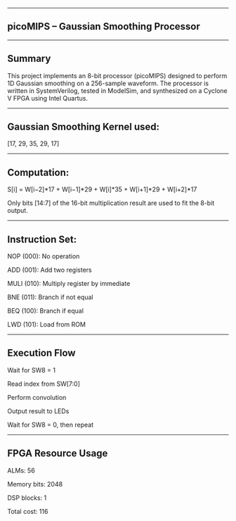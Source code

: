 --------------------------------------------------------

picoMIPS – Gaussian Smoothing Processor
--------------------------------------------------------



--------------------------------------------------------

Summary
--------------------------------------------------------

This project implements an 8-bit processor (picoMIPS) designed to perform 1D Gaussian smoothing on a 256-sample waveform.
The processor is written in SystemVerilog, tested in ModelSim, and synthesized on a Cyclone V FPGA using Intel Quartus.

--------------------------------------------------------

Gaussian Smoothing Kernel used:
--------------------------------------------------------

[17, 29, 35, 29, 17]


--------------------------------------------------------

Computation:
--------------------------------------------------------

S[i] = W[i−2]*17 + W[i−1]*29 + W[i]*35 + W[i+1]*29 + W[i+2]*17

Only bits [14:7] of the 16-bit multiplication result are used to fit the 8-bit output.

--------------------------------------------------------

Instruction Set:
--------------------------------------------------------

NOP (000): No operation

ADD (001): Add two registers

MULI (010): Multiply register by immediate

BNE (011): Branch if not equal

BEQ (100): Branch if equal

LWD (101): Load from ROM

--------------------------------------------------------

Execution Flow
--------------------------------------------------------

Wait for SW8 = 1

Read index from SW[7:0]

Perform convolution

Output result to LEDs

Wait for SW8 = 0, then repeat

--------------------------------------------------------

FPGA Resource Usage
--------------------------------------------------------

ALMs: 56

Memory bits: 2048

DSP blocks: 1

Total cost: 116

